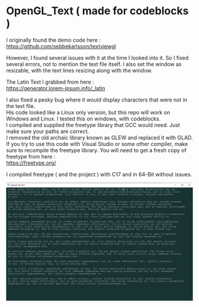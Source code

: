 # OpenGL_Text ( made for codeblocks )

I originally found the demo code here :  
https://github.com/sebbekarlsson/textviewgl
  
However, I found several issues with it at the time I looked into it. So I fixed several errors, not to mention the text file itself. I also set the window as resizable, with the text lines resizing along with the window.  
  
The Latin Text I grabbed from here :   
https://generator.lorem-ipsum.info/_latin  
  
I also fixed a pesky bug where it would display characters that were not in the text file.  
His code looked like a Linux only version, but this repo will work on Windows and Linux. I tested this on windows, with codeblocks.  
I compiled and supplied the freetype library that GCC would need. Just make sure your paths are correct.  
I removed the old archaic library known as GLEW and replaced it with GLAD.  
If you try to use this code with Visual Studio or some other compiler, make sure to recompile the freetype library. You will need to get a fresh copy of freetype from here :  
https://freetype.org/
  
I compiled freetype ( and the project ) with C17 and in 64-Bit without issues.  
  
![Current Progress](progress1.png) 
